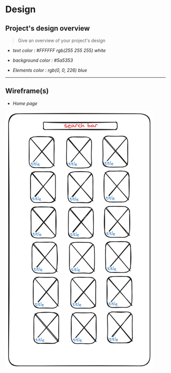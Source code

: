 # Design

## Project's design overview

> Give an overview of your project's design

- _text color : #FFFFFF rgb(255 255 255) white_

- _background color : #5a5353_

- _Elements color : rgb(0, 0, 226) blue_

---

## Wireframe(s)

- _Home page_

![home page](/assets/movies-design.jpg)
